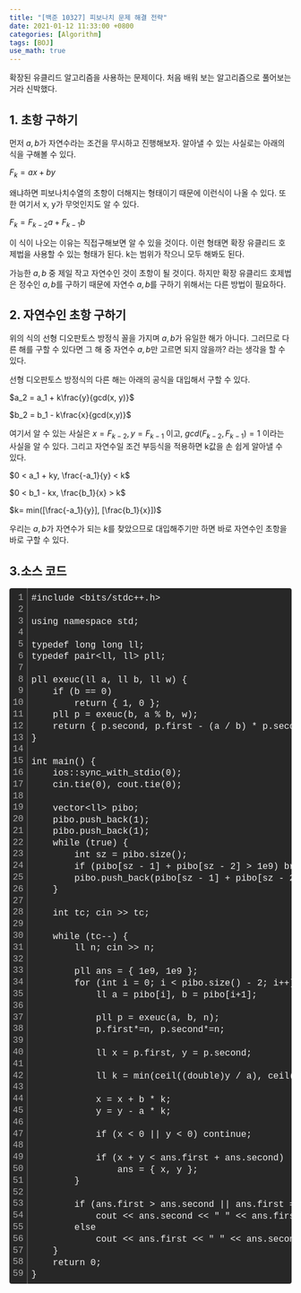 ```yaml
---
title: "[백준 10327] 피보나치 문제 해결 전략"
date: 2021-01-12 11:33:00 +0800
categories: [Algorithm]
tags: [BOJ]
use_math: true
---
```




 확장된 유클리드 알고리즘을 사용하는 문제이다. 처음 배워 보는 알고리즘으로 풀어보는 거라 신박했다.

## 1. 초항 구하기

  먼저 $a, b$가 자연수라는 조건을 무시하고 진행해보자. 알아낼 수 있는 사실로는 아래의 식을 구해볼 수 있다.

$F_{k} = ax+by$

 왜냐하면 피보나치수열의 초항이 더해지는 형태이기 때문에 이런식이 나올 수 있다. 또한 여기서 x, y가 무엇인지도 알 수 있다.

$F_{k} = F_{k-2}a+F_{k-1}b$

이 식이 나오는 이유는 직접구해보면 알 수 있을 것이다. 이런 형태면 확장 유클리드 호제법을 사용할 수 있는 형태가 된다. k는 범위가 작으니 모두 해봐도 된다.

 가능한 $a, b$ 중 제일 작고 자연수인 것이 초항이 될 것이다. 하지만 확장 유클리드 호제법은 정수인 $a, b$를 구하기 때문에 자연수 $a, b$를 구하기 위해서는 다른 방법이 필요하다.



 ## 2. 자연수인 초항 구하기

 위의 식의 선형 디오판토스 방정식 꼴을 가지며 $a, b$가 유일한 해가 아니다. 그러므로 다른 해를 구할 수 있다면 그 해 중 자연수 $a, b$만 고르면 되지 않을까? 라는 생각을 할 수 있다.

 선형 디오판토스 방정식의 다른 해는 아래의 공식을 대입해서 구할 수 있다.

$a_2 = a_1 + k\frac{y}{gcd(x, y)}$

$b_2 = b_1 - k\frac{x}{gcd(x,y)}$

 여기서 알 수 있는 사실은 $x = F_{k-2}, y = F_{k-1}$ 이고, $gcd(F_{k-2}, F_{k-1}) = 1$ 이라는 사실을 알 수 있다. 그리고 자연수일 조건 부등식을 적용하면 k값을 손 쉽게 알아낼 수 있다.

$0 < a_1 + ky, \frac{-a_1}{y} < k$

$0 < b_1 - kx, \frac{b_1}{x} > k$

$k= min([\frac{-a_1}{y}], [\frac{b_1}{x}])$

 우리는 $a, b$가 자연수가 되는 $k$를 찾았으므로 대입해주기만 하면 바로 자연수인 초항을 바로 구할 수 있다.



## 3.소스 코드

<div class="colorscripter-code" style="color:#f0f0f0;font-family:Consolas, 'Liberation Mono', Menlo, Courier, monospace !important; position:relative !important;overflow:auto"><table class="colorscripter-code-table" style="margin:0;padding:0;border:none;background-color:#272727;border-radius:4px;" cellspacing="0" cellpadding="0"><tr><td style="padding:6px;border-right:2px solid #4f4f4f"><div style="margin:0;padding:0;word-break:normal;text-align:right;color:#aaa;font-family:Consolas, 'Liberation Mono', Menlo, Courier, monospace !important;line-height:130%"><div style="line-height:130%">1</div><div style="line-height:130%">2</div><div style="line-height:130%">3</div><div style="line-height:130%">4</div><div style="line-height:130%">5</div><div style="line-height:130%">6</div><div style="line-height:130%">7</div><div style="line-height:130%">8</div><div style="line-height:130%">9</div><div style="line-height:130%">10</div><div style="line-height:130%">11</div><div style="line-height:130%">12</div><div style="line-height:130%">13</div><div style="line-height:130%">14</div><div style="line-height:130%">15</div><div style="line-height:130%">16</div><div style="line-height:130%">17</div><div style="line-height:130%">18</div><div style="line-height:130%">19</div><div style="line-height:130%">20</div><div style="line-height:130%">21</div><div style="line-height:130%">22</div><div style="line-height:130%">23</div><div style="line-height:130%">24</div><div style="line-height:130%">25</div><div style="line-height:130%">26</div><div style="line-height:130%">27</div><div style="line-height:130%">28</div><div style="line-height:130%">29</div><div style="line-height:130%">30</div><div style="line-height:130%">31</div><div style="line-height:130%">32</div><div style="line-height:130%">33</div><div style="line-height:130%">34</div><div style="line-height:130%">35</div><div style="line-height:130%">36</div><div style="line-height:130%">37</div><div style="line-height:130%">38</div><div style="line-height:130%">39</div><div style="line-height:130%">40</div><div style="line-height:130%">41</div><div style="line-height:130%">42</div><div style="line-height:130%">43</div><div style="line-height:130%">44</div><div style="line-height:130%">45</div><div style="line-height:130%">46</div><div style="line-height:130%">47</div><div style="line-height:130%">48</div><div style="line-height:130%">49</div><div style="line-height:130%">50</div><div style="line-height:130%">51</div><div style="line-height:130%">52</div><div style="line-height:130%">53</div><div style="line-height:130%">54</div><div style="line-height:130%">55</div><div style="line-height:130%">56</div><div style="line-height:130%">57</div><div style="line-height:130%">58</div><div style="line-height:130%">59</div></div></td><td style="padding:6px 0;text-align:left"><div style="margin:0;padding:0;color:#f0f0f0;font-family:Consolas, 'Liberation Mono', Menlo, Courier, monospace !important;line-height:130%"><div style="padding:0 6px; white-space:pre; line-height:130%">#include&nbsp;&lt;bits/stdc++.h&gt;</div><div style="padding:0 6px; white-space:pre; line-height:130%">&nbsp;</div><div style="padding:0 6px; white-space:pre; line-height:130%">using&nbsp;namespace&nbsp;std;</div><div style="padding:0 6px; white-space:pre; line-height:130%">&nbsp;</div><div style="padding:0 6px; white-space:pre; line-height:130%">typedef&nbsp;long&nbsp;long&nbsp;ll;</div><div style="padding:0 6px; white-space:pre; line-height:130%">typedef&nbsp;pair&lt;ll,&nbsp;ll&gt;&nbsp;pll;</div><div style="padding:0 6px; white-space:pre; line-height:130%">&nbsp;</div><div style="padding:0 6px; white-space:pre; line-height:130%">pll&nbsp;exeuc(ll&nbsp;a,&nbsp;ll&nbsp;b,&nbsp;ll&nbsp;w)&nbsp;{</div><div style="padding:0 6px; white-space:pre; line-height:130%">&nbsp;&nbsp;&nbsp;&nbsp;if&nbsp;(b&nbsp;==&nbsp;0)</div><div style="padding:0 6px; white-space:pre; line-height:130%">&nbsp;&nbsp;&nbsp;&nbsp;&nbsp;&nbsp;&nbsp;&nbsp;return&nbsp;{&nbsp;1,&nbsp;0&nbsp;};</div><div style="padding:0 6px; white-space:pre; line-height:130%">&nbsp;&nbsp;&nbsp;&nbsp;pll&nbsp;p&nbsp;=&nbsp;exeuc(b,&nbsp;a&nbsp;%&nbsp;b,&nbsp;w);</div><div style="padding:0 6px; white-space:pre; line-height:130%">&nbsp;&nbsp;&nbsp;&nbsp;return&nbsp;{&nbsp;p.second,&nbsp;p.first&nbsp;-&nbsp;(a&nbsp;/&nbsp;b)&nbsp;*&nbsp;p.second&nbsp;};</div><div style="padding:0 6px; white-space:pre; line-height:130%">}</div><div style="padding:0 6px; white-space:pre; line-height:130%">&nbsp;</div><div style="padding:0 6px; white-space:pre; line-height:130%">int&nbsp;main()&nbsp;{</div><div style="padding:0 6px; white-space:pre; line-height:130%">&nbsp;&nbsp;&nbsp;&nbsp;ios::sync_with_stdio(0);</div><div style="padding:0 6px; white-space:pre; line-height:130%">&nbsp;&nbsp;&nbsp;&nbsp;cin.tie(0),&nbsp;cout.tie(0);</div><div style="padding:0 6px; white-space:pre; line-height:130%">&nbsp;</div><div style="padding:0 6px; white-space:pre; line-height:130%">&nbsp;&nbsp;&nbsp;&nbsp;vector&lt;ll&gt;&nbsp;pibo;</div><div style="padding:0 6px; white-space:pre; line-height:130%">&nbsp;&nbsp;&nbsp;&nbsp;pibo.push_back(1);</div><div style="padding:0 6px; white-space:pre; line-height:130%">&nbsp;&nbsp;&nbsp;&nbsp;pibo.push_back(1);</div><div style="padding:0 6px; white-space:pre; line-height:130%">&nbsp;&nbsp;&nbsp;&nbsp;while&nbsp;(true)&nbsp;{</div><div style="padding:0 6px; white-space:pre; line-height:130%">&nbsp;&nbsp;&nbsp;&nbsp;&nbsp;&nbsp;&nbsp;&nbsp;int&nbsp;sz&nbsp;=&nbsp;pibo.size();</div><div style="padding:0 6px; white-space:pre; line-height:130%">&nbsp;&nbsp;&nbsp;&nbsp;&nbsp;&nbsp;&nbsp;&nbsp;if&nbsp;(pibo[sz&nbsp;-&nbsp;1]&nbsp;+&nbsp;pibo[sz&nbsp;-&nbsp;2]&nbsp;&gt;&nbsp;1e9)&nbsp;break;</div><div style="padding:0 6px; white-space:pre; line-height:130%">&nbsp;&nbsp;&nbsp;&nbsp;&nbsp;&nbsp;&nbsp;&nbsp;pibo.push_back(pibo[sz&nbsp;-&nbsp;1]&nbsp;+&nbsp;pibo[sz&nbsp;-&nbsp;2]);</div><div style="padding:0 6px; white-space:pre; line-height:130%">&nbsp;&nbsp;&nbsp;&nbsp;}</div><div style="padding:0 6px; white-space:pre; line-height:130%">&nbsp;</div><div style="padding:0 6px; white-space:pre; line-height:130%">&nbsp;&nbsp;&nbsp;&nbsp;int&nbsp;tc;&nbsp;cin&nbsp;&gt;&gt;&nbsp;tc;</div><div style="padding:0 6px; white-space:pre; line-height:130%">&nbsp;</div><div style="padding:0 6px; white-space:pre; line-height:130%">&nbsp;&nbsp;&nbsp;&nbsp;while&nbsp;(tc--)&nbsp;{</div><div style="padding:0 6px; white-space:pre; line-height:130%">&nbsp;&nbsp;&nbsp;&nbsp;&nbsp;&nbsp;&nbsp;&nbsp;ll&nbsp;n;&nbsp;cin&nbsp;&gt;&gt;&nbsp;n;</div><div style="padding:0 6px; white-space:pre; line-height:130%">&nbsp;</div><div style="padding:0 6px; white-space:pre; line-height:130%">&nbsp;&nbsp;&nbsp;&nbsp;&nbsp;&nbsp;&nbsp;&nbsp;pll&nbsp;ans&nbsp;=&nbsp;{&nbsp;1e9,&nbsp;1e9&nbsp;};</div><div style="padding:0 6px; white-space:pre; line-height:130%">&nbsp;&nbsp;&nbsp;&nbsp;&nbsp;&nbsp;&nbsp;&nbsp;for&nbsp;(int&nbsp;i&nbsp;=&nbsp;0;&nbsp;i&nbsp;&lt;&nbsp;pibo.size()&nbsp;-&nbsp;2;&nbsp;i++)&nbsp;{</div><div style="padding:0 6px; white-space:pre; line-height:130%">&nbsp;&nbsp;&nbsp;&nbsp;&nbsp;&nbsp;&nbsp;&nbsp;&nbsp;&nbsp;&nbsp;&nbsp;ll&nbsp;a&nbsp;=&nbsp;pibo[i],&nbsp;b&nbsp;=&nbsp;pibo[i+1];</div><div style="padding:0 6px; white-space:pre; line-height:130%">&nbsp;</div><div style="padding:0 6px; white-space:pre; line-height:130%">&nbsp;&nbsp;&nbsp;&nbsp;&nbsp;&nbsp;&nbsp;&nbsp;&nbsp;&nbsp;&nbsp;&nbsp;pll&nbsp;p&nbsp;=&nbsp;exeuc(a,&nbsp;b,&nbsp;n);</div><div style="padding:0 6px; white-space:pre; line-height:130%">&nbsp;&nbsp;&nbsp;&nbsp;&nbsp;&nbsp;&nbsp;&nbsp;&nbsp;&nbsp;&nbsp;&nbsp;p.first*=n,&nbsp;p.second*=n;</div><div style="padding:0 6px; white-space:pre; line-height:130%">&nbsp;</div><div style="padding:0 6px; white-space:pre; line-height:130%">&nbsp;&nbsp;&nbsp;&nbsp;&nbsp;&nbsp;&nbsp;&nbsp;&nbsp;&nbsp;&nbsp;&nbsp;ll&nbsp;x&nbsp;=&nbsp;p.first,&nbsp;y&nbsp;=&nbsp;p.second;</div><div style="padding:0 6px; white-space:pre; line-height:130%">&nbsp;</div><div style="padding:0 6px; white-space:pre; line-height:130%">&nbsp;&nbsp;&nbsp;&nbsp;&nbsp;&nbsp;&nbsp;&nbsp;&nbsp;&nbsp;&nbsp;&nbsp;ll&nbsp;k&nbsp;=&nbsp;min(ceil((double)y&nbsp;/&nbsp;a),&nbsp;ceil((double)-x&nbsp;/&nbsp;b));</div><div style="padding:0 6px; white-space:pre; line-height:130%">&nbsp;</div><div style="padding:0 6px; white-space:pre; line-height:130%">&nbsp;&nbsp;&nbsp;&nbsp;&nbsp;&nbsp;&nbsp;&nbsp;&nbsp;&nbsp;&nbsp;&nbsp;x&nbsp;=&nbsp;x&nbsp;+&nbsp;b&nbsp;*&nbsp;k;</div><div style="padding:0 6px; white-space:pre; line-height:130%">&nbsp;&nbsp;&nbsp;&nbsp;&nbsp;&nbsp;&nbsp;&nbsp;&nbsp;&nbsp;&nbsp;&nbsp;y&nbsp;=&nbsp;y&nbsp;-&nbsp;a&nbsp;*&nbsp;k;</div><div style="padding:0 6px; white-space:pre; line-height:130%">&nbsp;</div><div style="padding:0 6px; white-space:pre; line-height:130%">&nbsp;&nbsp;&nbsp;&nbsp;&nbsp;&nbsp;&nbsp;&nbsp;&nbsp;&nbsp;&nbsp;&nbsp;if&nbsp;(x&nbsp;&lt;&nbsp;0&nbsp;||&nbsp;y&nbsp;&lt;&nbsp;0)&nbsp;continue;</div><div style="padding:0 6px; white-space:pre; line-height:130%">&nbsp;</div><div style="padding:0 6px; white-space:pre; line-height:130%">&nbsp;&nbsp;&nbsp;&nbsp;&nbsp;&nbsp;&nbsp;&nbsp;&nbsp;&nbsp;&nbsp;&nbsp;if&nbsp;(x&nbsp;+&nbsp;y&nbsp;&lt;&nbsp;ans.first&nbsp;+&nbsp;ans.second)</div><div style="padding:0 6px; white-space:pre; line-height:130%">&nbsp;&nbsp;&nbsp;&nbsp;&nbsp;&nbsp;&nbsp;&nbsp;&nbsp;&nbsp;&nbsp;&nbsp;&nbsp;&nbsp;&nbsp;&nbsp;ans&nbsp;=&nbsp;{&nbsp;x,&nbsp;y&nbsp;};</div><div style="padding:0 6px; white-space:pre; line-height:130%">&nbsp;&nbsp;&nbsp;&nbsp;&nbsp;&nbsp;&nbsp;&nbsp;}</div><div style="padding:0 6px; white-space:pre; line-height:130%">&nbsp;</div><div style="padding:0 6px; white-space:pre; line-height:130%">&nbsp;&nbsp;&nbsp;&nbsp;&nbsp;&nbsp;&nbsp;&nbsp;if&nbsp;(ans.first&nbsp;&gt;&nbsp;ans.second&nbsp;||&nbsp;ans.first&nbsp;==&nbsp;0)</div><div style="padding:0 6px; white-space:pre; line-height:130%">&nbsp;&nbsp;&nbsp;&nbsp;&nbsp;&nbsp;&nbsp;&nbsp;&nbsp;&nbsp;&nbsp;&nbsp;cout&nbsp;&lt;&lt;&nbsp;ans.second&nbsp;&lt;&lt;&nbsp;"&nbsp;"&nbsp;&lt;&lt;&nbsp;ans.first&nbsp;+&nbsp;ans.second&nbsp;&lt;&lt;&nbsp;"\n";</div><div style="padding:0 6px; white-space:pre; line-height:130%">&nbsp;&nbsp;&nbsp;&nbsp;&nbsp;&nbsp;&nbsp;&nbsp;else</div><div style="padding:0 6px; white-space:pre; line-height:130%">&nbsp;&nbsp;&nbsp;&nbsp;&nbsp;&nbsp;&nbsp;&nbsp;&nbsp;&nbsp;&nbsp;&nbsp;cout&nbsp;&lt;&lt;&nbsp;ans.first&nbsp;&lt;&lt;&nbsp;"&nbsp;"&nbsp;&lt;&lt;&nbsp;ans.second&nbsp;&lt;&lt;&nbsp;"\n";</div><div style="padding:0 6px; white-space:pre; line-height:130%">&nbsp;&nbsp;&nbsp;&nbsp;}</div><div style="padding:0 6px; white-space:pre; line-height:130%">&nbsp;&nbsp;&nbsp;&nbsp;return&nbsp;0;</div><div style="padding:0 6px; white-space:pre; line-height:130%">}</div></div><div style="text-align:right;margin-top:-13px;margin-right:5px;font-size:9px;font-style:italic"><a href="http://colorscripter.com/info#e" target="_blank" style="color:#4f4f4ftext-decoration:none">Colored by Color Scripter</a></div></td><td style="vertical-align:bottom;padding:0 2px 4px 0"><a href="http://colorscripter.com/info#e" target="_blank" style="text-decoration:none;color:white"><span style="font-size:9px;word-break:normal;background-color:#4f4f4f;color:white;border-radius:10px;padding:1px">cs</span></a></td></tr></table></div>







